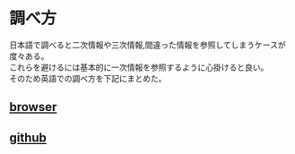 # 調べ方
日本語で調べると二次情報や三次情報,間違った情報を参照してしまうケースが度々ある。  
これらを避けるには基本的に一次情報を参照するように心掛けると良い。  
そのため英語での調べ方を下記にまとめた。  

## [browser](./browser.md)
## [github](./github.md)
